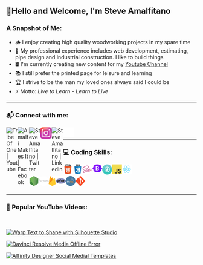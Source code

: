 <!-- ![YouTube Channel Subscribers](https://img.shields.io/youtube/channel/subscribers/UCY38RvRIxYODO4penyxUwTg?label=SUBSCRIBERS&logo=Youtube&style=for-the-badge)
![Connect on Twitter](https://img.shields.io/twitter/follow/yesdavidgray?logo=Twitter&color=1DA1F2&style=for-the-badge) -->

## 👋Hello and Welcome, I'm Steve Amalfitano

### A Snapshot of Me:

- 🪵 I enjoy creating high quality woodworking projects in my spare time
- 🏢 My professional experience includes web development, estimating, pipe design and industrial construction. I like to build things
- 🛢️ I'm currently creating new content for my [Youtube Channel](https://www.youtube.com/c/tribeofone)
- 📚 I still prefer the printed page for leisure and learning
- 🏆 I strive to be the man my loved ones always said I could be
- ⚡ Motto: _Live to Learn - Learn to Live_

---

### 📬 Connect with me:

[<img align="left" src="https://raw.githubusercontent.com/rahuldkjain/github-profile-readme-generator/master/src/images/icons/Social/youtube.svg" alt="Tribe Of One | Youtube" width="30" />][youtube]

[<img align="left" src="https://raw.githubusercontent.com/rahuldkjain/github-profile-readme-generator/master/src/images/icons/Social/facebook.svg" alt="Amalfi Makes It | Facebook" width="30" />][facebook]

[<img align="left" src="https://raw.githubusercontent.com/rahuldkjain/github-profile-readme-generator/master/src/images/icons/Social/twitter.svg" alt="Steve Amalfitano | Twitter" width="30" />][twitter]

[<img align="left" src="https://github.com/PrinceCorwin/Useful-tech-icons/blob/main/images/instagram.png?raw=true" alt="Amalfi Makes It | Instagram" width="30" />][instagram]

[<img align="left" src="https://raw.githubusercontent.com/rahuldkjain/github-profile-readme-generator/master/src/images/icons/Social/linked-in-alt.svg" alt="Steve Amalfitano | LinkedIn" width="30" />][linkedin]

[<img align="left" src="https://github.com/PrinceCorwin/Amalfitano-portfolio/blob/main/images/ami-icon.png?raw=true" alt="Amalfi Makes It website" width="30" />][ami]
<br />

---

### 💻 Coding Skills:

[<img align="left" target="_blank" alt="HTML" width="26px" src="https://github.com/PrinceCorwin/Useful-tech-icons/blob/main/images/HTML.png?raw=true" />](https://developer.mozilla.org/en-US/docs/Web/HTML 'HTML')

[<img align="left" target="_blank" alt="CSS" width="26px" src="https://github.com/PrinceCorwin/Useful-tech-icons/blob/main/images/css.png?raw=true" />](https://developer.mozilla.org/en-US/docs/Web/CSS 'CSS')

[<img align="left" target="_blank" alt="Sass" width="26px" src="https://github.com/PrinceCorwin/Useful-tech-icons/blob/main/images/sass.png?raw=true" />](https://sass-lang.com/documentation 'Sass')

[<img align="left" style="border-radius:50%" target="_blank" alt="Bootstrap" width="26px" src="https://github.com/PrinceCorwin/Useful-tech-icons/blob/main/images/bootstrap-logo.png?raw=true?raw=true" />](https://getbootstrap.com/ 'Bootstrap')

[<img align="left" style="border-radius:50%" target="_blank" alt="Chakra UI" width="26px" src="https://github.com/PrinceCorwin/Useful-tech-icons/blob/main/images/Chakra.png?raw=true" />](https://chakra-ui.com/ 'Chakra UI')

[<img align="left" target="_blank" alt="JavaScript" width="26px" src="https://github.com/PrinceCorwin/Useful-tech-icons/blob/main/images/javascript.png?raw=true" />](https://developer.mozilla.org/en-US/docs/Web/JavaScript 'Javascript')

[<img align="left" target="_blank" alt="React" width="26px" src="https://github.com/PrinceCorwin/Useful-tech-icons/blob/main/images/react.png?raw=true"/>](https://reactjs.org/ 'React')

<br />

[<img align="left" target="_blank" alt="NodeJS" width="26px" src="https://github.com/PrinceCorwin/Useful-tech-icons/blob/main/images/nodejs.png?raw=true" />](https://nodejs.org/en/docs/ 'node.js')

[<img align="left" style="border-radius:50%" target="_blank" alt="Express" width="26px" src="https://github.com/PrinceCorwin/Useful-tech-icons/blob/main/images/express.png?raw=true" />](https://expressjs.com/ 'Express')

[<img align="left" target="_blank" alt="git" height="26px" src="https://github.com/PrinceCorwin/Useful-tech-icons/blob/main/images/firebase-logo.png?raw=true" />](https://firebase.google.com/ 'Firebase')

[<img align="left" target="_blank" alt="PHP" width="26px" src="https://github.com/PrinceCorwin/Useful-tech-icons/blob/main/images/php.png?raw=true" />](https://www.php.net/ 'php')

[<img align="left" target="_blank" alt="SQL" width="26px" src="https://github.com/PrinceCorwin/Useful-tech-icons/blob/main/images/mysql-logo.png?raw=true" />](https://dev.mysql.com/doc/ 'mySQL')

[<img align="left" target="_blank" alt="git" height="26px" src="https://github.com/PrinceCorwin/Useful-tech-icons/blob/main/images/git-logo-minimal.png?raw=true" />](https://git-scm.com/doc 'git')

<br />
<br />

---

### 🎥 Popular YouTube Videos:

<br />

<a href="https://youtu.be/LDJ3QvnIsQk
" target="_blank"><img src="https://i3.ytimg.com/vi/LDJ3QvnIsQk/maxresdefault.jpg" 
alt="Warp Text to Shape with Silhouette Studio" width="240"  /></a>

<a href="https://youtu.be/61QpftEG-Zg
" target="_blank"><img src="https://i3.ytimg.com/vi/61QpftEG-Zg/maxresdefault.jpg" 
alt="Davinci Resolve Media Offline Error" width="240"  /></a>

<a href="https://youtu.be/PMKIFVVLpe8
" target="_blank"><img src="https://i3.ytimg.com/vi/PMKIFVVLpe8/maxresdefault.jpg" 
alt="Affinity Designer Social Medial Templates" width="240"  /></a>

[twitter]: https://twitter.com/stevecorwin9
[linkedin]: https://www.linkedin.com/company/amalfi-makes-it/
[youtube]: https://www.youtube.com/c/TribeOfOne
[facebook]: https://www.facebook.com/AmalfiMakesIt/
[ami]: https://www.amalfimakesit.com/
[instagram]: https://www.instagram.com/amalfi.makes.it/
